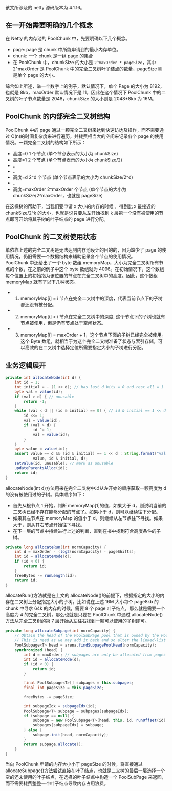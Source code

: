 该文所涉及的 netty 源码版本为 4.1.16。

## 在一开始需要明确的几个概念

在 Netty 的内存池的 PoolChunk 中，先要明确以下几个概念。

- page: page 是 chunk 中所能申请到的最小内存单位。
- chunk: 一个 chunk 是一组 page 的集合
- 在 PoolChunk 中，chunkSize 的大小是 `2^maxOrder * pageSize`，其中 2^maxOrder 是 PoolChunk 中的完全二叉树叶子结点的数量，pageSize 则是单个 page 的大小。

综合如上所述，举一个数字上的例子，默认情况下，单个 Page 的大小为 8192，也就是 8kb，maxOrder 默认情况下是 11，因此在这个情况下 PoolChunk 中的二叉树的叶子节点数量是 2048，chunkSize 的大小则是 2048*8kb 为 16M。

## PoolChunk 的内部完全二叉树结构

PoolChunk 中的 page 通过一颗完全二叉树来达到快速访达及操作，而不需要通过 O(n)的时间复杂度来进行遍历，并耗费相当大的空间来记录各个 page 的使用情况。一颗完全二叉树的结构如下所示：

- 高度=0 1 个节点 (单个节点表示的大小为 chunkSize)
- 高度=1 2 个节点 (单个节点表示的大小为 chunkSize/2)
- ..
- ..
- 高度=d 2^d 个节点 (单个节点表示的大小为 chunkSize/2^d)
- ..
- 高度=maxOrder 2^maxOrder 个节点 (单个节点的大小为 chunkSize/2^maxOrder，也就是 pageSize)

在这棵树的帮助下，当我们要申请 x 大小的内存的时候 ，得到比 x 最接近的 chunkSize/2^k 的大小，也就是说只要从左开始找到 k 层第一个没有被使用的节点即可开始将其子树的叶子结点的 page 进行分配。

## PoolChunk 的二叉树使用状态

单依靠上述的完全二叉树是无法达到内存池设计的目的的，因为缺少了 page 的使用情况，仍旧需要一个数据结构来辅助记录各个节点的使用情况。  
PoolChunk 中还给出了一个 byte 数组 memoryMap，大小为完全二叉树所有节点的个数，在之前的例子中这个 byte 数组就为 4096。在初始情况下，这个数组每个位置上的初始指为该位置的节点在完全二叉树中的高度。因此，这个数组 memoryMap 就有了以下几种状态。

- 1. memoryMap[i] = i 节点在完全二叉树中的深度，代表当前节点下的子树都还没有被分配。
- 2. memoryMap[i] > i 节点在完全二叉树中的深度, 这个节点下的子树也就有节点被使用，但是仍有节点处于空闲状态。
- 3. memoryMap[i] = maxOrder + 1，这个节点下面的子树已经完全被使用。
     这个 Byte 数组，就相当于为这个完全二叉树准备了状态与索引存储，可以高效的在二叉树中选择定位所需要指定大小的子树进行分配。

## 业务逻辑展开

```java
private int allocateNode(int d) {
    int id = 1;
    int initial = - (1 << d); // has last d bits = 0 and rest all = 1
    byte val = value(id);
    if (val > d) { // unusable
        return -1;
    }
    while (val < d || (id & initial) == 0) { // id & initial == 1 << d for all ids at depth d, for < d it is 0
        id <<= 1;
        val = value(id);
        if (val > d) {
            id ^= 1;
            val = value(id);
        }
    }
    byte value = value(id);
    assert value == d && (id & initial) == 1 << d : String.format("val = %d, id & initial = %d, d = %d",
            value, id & initial, d);
    setValue(id, unusable); // mark as unusable
    updateParentsAlloc(id);
    return id;
}
```

allocateNode(int d)方法用来在完全二叉树中以从左开始的顺序获取一颗高度为 d 的没有被使用过的子树。具体顺序如下：

- 首先从根节点 1 开始，判断 memoryMap[1]的值，如果大于 d，则说明当前的二叉树已经不存在能够分配的节点了。如果小于 d，则可以继续往下分配。
- 如果其左节点在 memoryMap 的值小于 d，则继续从左节点往下寻找。如果大于，则从其右节点开始往下寻找。
- 在下一层的节点中持续进行上述的判断，直到在书中找到符合高度条件的子树。

```java
private long allocateRun(int normCapacity) {
    int d = maxOrder - (log2(normCapacity) - pageShifts);
    int id = allocateNode(d);
    if (id < 0) {
        return id;
    }
    freeBytes -= runLength(id);
    return id;
}
```

allocateRun()方法就是在上文的 allocateNode()的前提下，根据指定的大小的内存在二叉树上分配指定大小的子树。比如说在上述 16M 大小每个 page8kb 的 chunk 中寻求 64k 的内存的时候，需要 8 个 page 叶子结点，那么就是需要一个高度为 4 的完全二叉树，那么也就是只要在 PoolChunk 中通过 allocateNode()方法从完全二叉树的第 7 层开始从左往右找到一颗可以使用的子树即可。

```java
private long allocateSubpage(int normCapacity) {
    // Obtain the head of the PoolSubPage pool that is owned by the PoolArena and synchronize on it.
    // This is need as we may add it back and so alter the linked-list structure.
    PoolSubpage<T> head = arena.findSubpagePoolHead(normCapacity);
    synchronized (head) {
        int d = maxOrder; // subpages are only be allocated from pages i.e., leaves
        int id = allocateNode(d);
        if (id < 0) {
            return id;
        }

        final PoolSubpage<T>[] subpages = this.subpages;
        final int pageSize = this.pageSize;

        freeBytes -= pageSize;

        int subpageIdx = subpageIdx(id);
        PoolSubpage<T> subpage = subpages[subpageIdx];
        if (subpage == null) {
            subpage = new PoolSubpage<T>(head, this, id, runOffset(id), pageSize, normCapacity);
            subpages[subpageIdx] = subpage;
        } else {
            subpage.init(head, normCapacity);
        }
        return subpage.allocate();
    }
}
```

当向 PoolChunk 申请的内存大小小于 pageSize 的时候，将直接通过 allocateSubpage()方法尝试直接在叶子结点，也就是二叉树的最后一层选择一个空的还未使用的叶子结点，在选择的叶子结点中构造一个 PoolSubPage 来返回，而不需要耗费整整一个叶子结点导致内存占用浪费。
